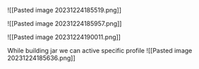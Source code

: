 ![[Pasted image 20231224185519.png]]

![[Pasted image 20231224185957.png]]

![[Pasted image 20231224190011.png]]

While building jar we can active specific profile
![[Pasted image 20231224185636.png]]
